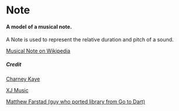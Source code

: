# Note

#### A model of a musical note.

A Note is used to represent the relative duration and pitch of a sound.

[Musical Note on Wikipedia](https://en.wikipedia.org/wiki/Musical_note)

##### Credit

[Charney Kaye](https://charneykaye.com)

[XJ Music](https://xj.io)

[Matthew Farstad (guy who ported library from Go to Dart)](https://www.mfarstad.com)